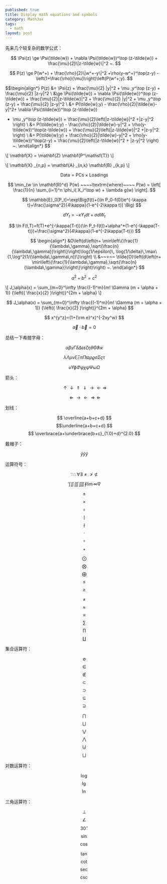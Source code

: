 ```yaml
---
published: true
title: Display math equations and symbols
category: MathJax
tags: 
  - math
layout: post
---
```


先来几个较复杂的数学公式：


$$ \Psi(z) \ge \Psi(\tilde{w}) + \nabla \Psi(\tilde{w})^\top (z-\tilde{w}) + \frac{\mu}{2}\|z-\tilde{w}\|^2 ~. $$
 
 
$$ P(z) \ge P(w^+) + \frac{\rho}{2}\|w^+-y\|^2 +\rho(y-w^+)^\top(z-y) -\left(1+\frac{\rho}{\mu}\right)\left(P(w^+;y). $$

$$\begin{align*}
P(z) &=  \Psi(z) + \frac{\mu}{2} \|y\|^2 + \mu \,y^\top (z-y) +
\frac{\mu}{2} \|z-y\|^2 \\
&\ge \Psi(\tilde{w}) + \nabla \Psi(\tilde{w})^\top (z-\tilde{w}) +
\frac{\mu}{2}\|z-\tilde{w}\|^2 +  \frac{\mu}{2} \|y\|^2 + \mu \,y^\top (z-y) +
\frac{\mu}{2} \|z-y\|^2 \\
&= P(\tilde{w};y) - \frac{\rho}{2}\|\tilde{w}-y\|^2+ \nabla \Psi(\tilde{w})^\top (z-\tilde{w}) 
+ \mu \,y^\top (z-\tilde{w})  + \frac{\mu}{2}\left(\|z-\tilde{w}\|^2 +\|z-y\|^2 \right) \\
&= P(\tilde{w};y) - \frac{\rho}{2}\|\tilde{w}-y\|^2 + \rho(y-\tilde{w})^\top(z-\tilde{w}) + \frac{\mu}{2}\left(\|z-\tilde{w}\|^2 +\|z-y\|^2 \right) \\
&= P(\tilde{w};y) + \frac{\rho}{2}\|\tilde{w}-y\|^2 + \rho(y-\tilde{w})^\top(z-y) +
\frac{\mu}{2}\left(\|z-\tilde{w}\|^2 + \|z-y\|^2 \right) ~.
\end{align*}
$$

\\[ \mathbf{X} = \mathbf{Z} \mathbf{P^\mathsf{T}} \\]

\\[ \mathbf{X} \_{n,p} = \mathbf{A} \_{n,k} \mathbf{B} \_{k,p} \\]

$$ \mathsf{Data = PCs} \times \mathsf{Loadings} $$

$$ \min_{w \in \mathbf{R}^d} P(w) ~~~~\textrm{where}~~~~ P(w) = \left[ \frac{1}{n} \sum_{i=1}^n \phi_i( X_i^\top w) + \lambda g(w) \right]. $$

$$ \mathbb{E}_0[P_t]=\exp\Big(f(t)+(\ln P_0-f(0))e^{-\kappa t}+\frac{\sigma^2}{4\kappa}(1-e^{-2\kappa t}) \Big) $$

$$ d Y_t=-\kappa Y_t dt+\sigma d W_t $$

$$ \ln F(t,T)=f(T)+e^{-\kappa(T-t)}(\ln P_t-f(t))+\alpha^*(1-e^{-\kappa(T-t)})+\frac{\sigma^2}{4\kappa}(1-e^{-2\kappa(T-t)}) $$

$$ \begin{align*}
  &O\left(d\left(n+
      \min\left\{\frac{1}{\lambda\,\gamma},\sqrt{\frac{n}{\lambda\,\gamma}}\right\}\right)\log(1/\epsilon)\,
    \log(1/\delta)\,\max\{1,\log^2(1/(\lambda\,\gamma\,n))\}\right) \\
  &~~=~~ \tilde{O}\left(d\left(n+
      \min\left\{\frac{1}{\lambda\,\gamma},\sqrt{\frac{n}{\lambda\,\gamma}}\right\}\right)\right)
  ~.
\end{align*} 
$$

$$a^2 + b^2 = c^2$$

\\[ J_\alpha(x) = \sum_{m=0}^\infty \frac{(-1)^m}{m! \Gamma (m + \alpha + 1)} {\left({ \frac{x}{2} }\right)}^{2m + \alpha} \\]

$$ J_\alpha(x) = \sum_{m=0}^\infty \frac{(-1)^m}{m! \Gamma (m + \alpha + 1)} {\left({ \frac{x}{2} }\right)}^{2m + \alpha} $$

$$ x^{y^z}=(1+{\rm e}^x)^{-2xy^w} $$

$$ \vec{a} \cdot \vec{b}=0 $$

总结一下希腊字母：

$$ \alpha  \beta　\gamma　\Gamma　\delta　\Delta　\epsilon \varepsilon　　\zeta　\eta　\theta　\Theta　\vartheta \iota　\kappa $$

$$　\lambda　\Lambda　\mu　　\nu　\xi　\Xi　　\pi　\Pi　\varpi　　\rho　\varrho　　\sigma　\Sigma　\varsigma　　\tau　$$

$$　\upsilon　\Upsilon  \phi　\Phi　\varphi　\chi　　\psi　\Psi　\omega　\Omega $$

箭头：

$$  \uparrow  \downarrow  \Uparrow \Downarrow  \rightarrow  \leftarrow  \Rightarrow $$

$$  \Leftarrow  \longrightarrow  \longleftarrow  \Longrightarrow  \Longleftarrow $$

划线：

$$ \overline{a+b+c+d} $$  $$\underline{a+b+c+d} $$  $$ \overbrace{a+\underbrace{b+c}_{1.0}+d}^{2.0} $$

戴帽子：

$$ \hat{y}  \check{y}  \breve{y} $$

运算符号：

$$ \because  \therefore  \forall  \exists \not=  \not> \not\subset $$

$$ \prime  \int  \iint  \iiint  \iiiint  \oint  \lim  \infty  \nabla $$

$$ \pm $$  $$ \times $$  $$ \div $$  $$ \mid $$  $$ \nmid $$  $$ \cdot $$  $$ \circ $$

$$ \ast $$  $$ \bigodot $$  $$ \bigotimes $$  $$ \bigoplus $$ $$\leq $$ $$ \geq $$

$$ \neq $$  $$ \approx $$  $$ \equiv $$  $$ \sum $$  $$ \prod $$  $$ \coprod $$

集合运算符：

$$ \emptyset $$  $$ \in $$  $$ \notin $$  $$ \subset $$  $$ \supset $$  $$ \subseteq $$ $$ \supseteq $$

$$ \bigcap $$  $$ \bigcup $$  $$ \bigvee $$  $$ \bigwedge $$ $$ \biguplus $$ $$ \bigsqcup $$

对数运算符：

$$ \log $$  $$ \lg $$  $$ \ln $$

三角运算符：

$$ \bot $$  $$ \angle $$  $$ 30^\circ $$  $$ \sin $$  $$ \cos $$ 

$$ \tan $$  $$ \cot $$  $$ \sec $$  $$ \csc $$


